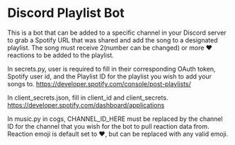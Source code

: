 # Discord Playlist Bot

This is a bot that can be added to a specific channel in your Discord server to grab a Spotify URL that was shared and add the song to a designated playlist.
The song must receive 2(number can be changed) or more ❤️reactions to be added to the playlist.

In secrets.py, user is required to fill in their corresponding OAuth token, Spotify user id, and the Playlist ID for the playlist you wish to add your songs to.
https://developer.spotify.com/console/post-playlists/

In client_secrets.json, fill in client_id and client_secrets. 
https://developer.spotify.com/dashboard/applications

In music.py in cogs, CHANNEL_ID_HERE must be replaced by the channel ID for the channel that you wish for the bot to pull reaction data from.
Reaction emoji is default set to ❤️, but can be replaced with any valid emoji.
